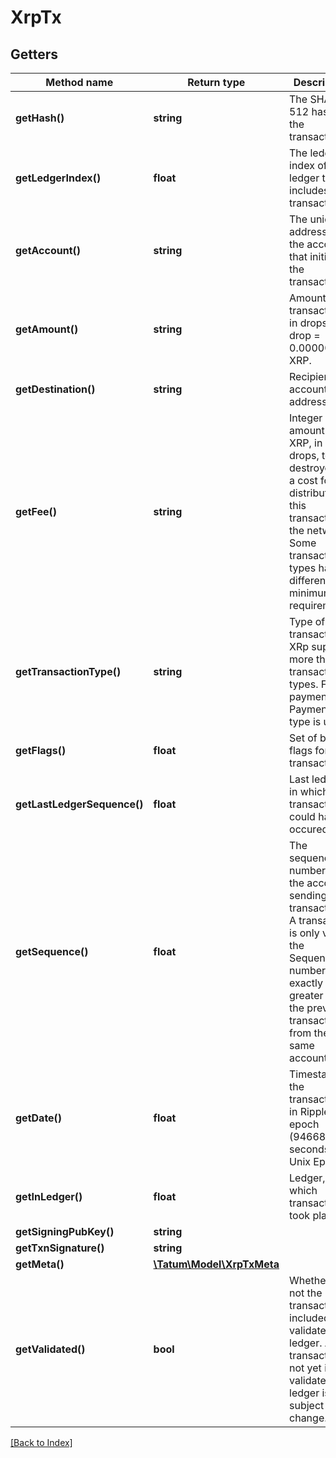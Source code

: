 # XrpTx

## Getters

Method name | Return type | Description | Notes
------------ | ------------- | ------------- | -------------
**getHash()** | **string** | The SHA-512 hash of the transaction | [optional]
**getLedgerIndex()** | **float** | The ledger index of the ledger that includes this transaction. | [optional]
**getAccount()** | **string** | The unique address of the account that initiated the transaction. | [optional]
**getAmount()** | **string** | Amount of transaction, in drops. 1 drop = 0.000001 XRP. | [optional]
**getDestination()** | **string** | Recipient account address. | [optional]
**getFee()** | **string** | Integer amount of XRP, in drops, to be destroyed as a cost for distributing this transaction to the network. Some transaction types have different minimum requirements. | [optional]
**getTransactionType()** | **string** | Type of the transaction. XRp supports more than 18 transaction types. For the payment, Payment type is used. | [optional]
**getFlags()** | **float** | Set of bit-flags for this transaction. | [optional]
**getLastLedgerSequence()** | **float** | Last ledger, in which this transaction could have occured. | [optional]
**getSequence()** | **float** | The sequence number of the account sending the transaction. A transaction is only valid if the Sequence number is exactly 1 greater than the previous transaction from the same account. | [optional]
**getDate()** | **float** | Timestamp of the transaction, in Ripple epoch (946684800 seconds after Unix Epoch) | [optional]
**getInLedger()** | **float** | Ledger, in which transaction took place. | [optional]
**getSigningPubKey()** | **string** |  | [optional]
**getTxnSignature()** | **string** |  | [optional]
**getMeta()** | [**\Tatum\Model\XrpTxMeta**](XrpTxMeta.md) |  | [optional]
**getValidated()** | **bool** | Whether or not the transaction is included in a validated ledger. Any transaction not yet in a validated ledger is subject to change. | [optional]

[[Back to Index]](../index.md)
